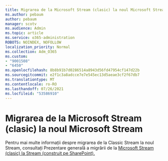 ```yaml
---
title: Migrarea de la Microsoft Stream (clasic) la noul Microsoft Stream
ms.author: pebaum
author: pebaum
manager: scotv
ms.audience: Admin
ms.topic: article
ms.service: o365-administration
ROBOTS: NOINDEX, NOFOLLOW
localization_priority: Normal
ms.collection: Adm_O365
ms.custom:
- "9001508"
- "6450"
ms.openlocfilehash: 8b8b91b7d0286514a8943d56fd47954cf147d22b
ms.sourcegitcommit: e2f1c3a8adcce7e7e545ec13d5aeae3cf2f67db7
ms.translationtype: MT
ms.contentlocale: ro-RO
ms.lasthandoff: 07/26/2021
ms.locfileid: "53586910"
---
```

# <a name="migrate-from-microsoft-stream-classic-to-the-new-microsoft-stream"></a>Migrarea de la Microsoft Stream (clasic) la noul Microsoft Stream

Pentru mai multe informații despre migrarea de la Classic Stream la noul Stream, consultați Prezentare generală a migrării de la [Microsoft Stream (clasic) la Stream (construit pe SharePoint).](/stream/streamnew/stream-classic-to-new-migration-overview)